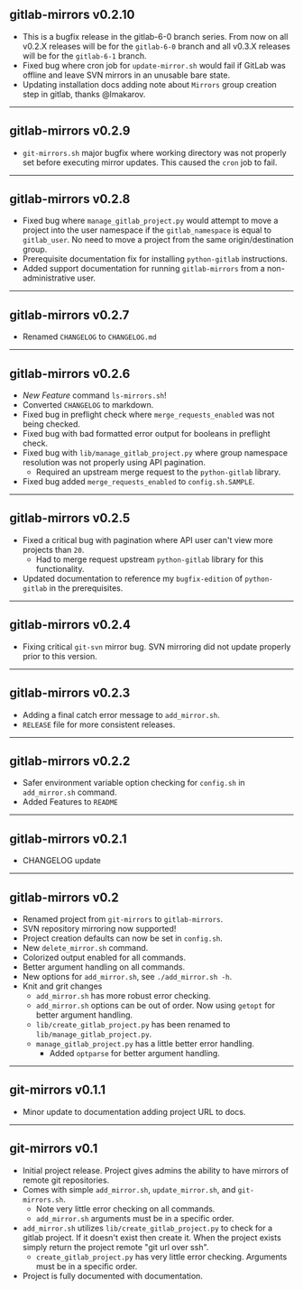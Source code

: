 ## gitlab-mirrors v0.2.10

* This is a bugfix release in the gitlab-6-0 branch series.  From now on all v0.2.X releases will be for the `gitlab-6-0` branch and all v0.3.X releases will be for the `gitlab-6-1` branch.
* Fixed bug where cron job for `update-mirror.sh` would fail if GitLab was offline and leave SVN mirrors in an unusable bare state.
* Updating installation docs adding note about `Mirrors` group creation step in gitlab, thanks @lmakarov.



---
## gitlab-mirrors v0.2.9

* `git-mirrors.sh` major bugfix where working directory was not properly set before executing mirror updates.  This caused the `cron` job to fail.

---
## gitlab-mirrors v0.2.8

* Fixed bug where `manage_gitlab_project.py` would attempt to move a project into the user namespace if the `gitlab_namespace` is equal to `gitlab_user`.  No need to move a project from the same origin/destination group.
* Prerequisite documentation fix for installing `python-gitlab` instructions.
* Added support documentation for running `gitlab-mirrors` from a non-administrative user.

---
## gitlab-mirrors v0.2.7

* Renamed `CHANGELOG` to `CHANGELOG.md`

---
## gitlab-mirrors v0.2.6

* *New Feature* command `ls-mirrors.sh`!
* Converted `CHANGELOG` to markdown.
* Fixed bug in preflight check where `merge_requests_enabled` was not being checked.
* Fixed bug with bad formatted error output for booleans in preflight check.
* Fixed bug with `lib/manage_gitlab_project.py` where group namespace resolution was not properly using API pagination.
  * Required an upstream merge request to the `python-gitlab` library.
* Fixed bug added `merge_requests_enabled` to `config.sh.SAMPLE`.

---
## gitlab-mirrors v0.2.5

* Fixed a critical bug with pagination where API user can't view more projects than `20`.
  * Had to merge request upstream `python-gitlab` library for this functionality.
* Updated documentation to reference my `bugfix-edition` of `python-gitlab` in the
  prerequisites.

---
## gitlab-mirrors v0.2.4

* Fixing critical `git-svn` mirror bug.  SVN mirroring did not update properly prior to this version.

---
## gitlab-mirrors v0.2.3

* Adding a final catch error message to `add_mirror.sh`.
* `RELEASE` file for more consistent releases.

---
## gitlab-mirrors v0.2.2

* Safer environment variable option checking for `config.sh` in `add_mirror.sh` command.
* Added Features to `README`

---
## gitlab-mirrors v0.2.1

* CHANGELOG update

---
## gitlab-mirrors v0.2

* Renamed project from `git-mirrors` to `gitlab-mirrors`.
* SVN repository mirroring now supported!
* Project creation defaults can now be set in `config.sh`.
* New `delete_mirror.sh` command.
* Colorized output enabled for all commands.
* Better argument handling on all commands.
* New options for `add_mirror.sh`, see `./add_mirror.sh -h`.
* Knit and grit changes
  * `add_mirror.sh` has more robust error checking.
  * `add_mirror.sh` options can be out of order.  Now using `getopt` for better argument handling.
  * `lib/create_gitlab_project.py` has been renamed to `lib/manage_gitlab_project.py`.
  * `manage_gitlab_project.py` has a little better error handling.
    * Added `optparse` for better argument handling.

---
## git-mirrors v0.1.1

* Minor update to documentation adding project URL to docs.

---
## git-mirrors v0.1

* Initial project release.  Project gives admins the ability to have mirrors of remote git repositories.
* Comes with simple `add_mirror.sh`, `update_mirror.sh`, and `git-mirrors.sh`.
  * Note very little error checking on all commands.
  * `add_mirror.sh` arguments must be in a specific order.
* `add_mirror.sh` utilizes `lib/create_gitlab_project.py` to check for a gitlab project.  If it doesn't exist then create it.  When the project exists simply return the project remote "git url over ssh".
  * `create_gitlab_project.py` has very little error checking.  Arguments must be in a specific order.
* Project is fully documented with documentation.

